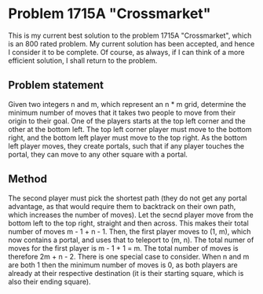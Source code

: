 # Problem 1715A "Crossmarket"
This is my current best solution to the problem 1715A "Crossmarket", which is an 800 rated problem. My current solution has been accepted, and hence I consider it to be complete. Of course, as always, if I can think of a more efficient solution, I shall return to the problem. 

## Problem statement
Given two integers n and m, which represent an n * m grid, determine the minimum number of moves that it takes two people to move from their origin to their goal. One of the players starts at the top left corner and the other at the bottom left. The top left corner player must move to the bottom right, and the bottom left player must move to the top right. As the bottom left player moves, they create portals, such that if any player touches the portal, they can move to any other square with a portal.

## Method
The second player must pick the shortest path (they do not get any portal advantage, as that would require them to backtrack on their own path, which increases the number of moves). Let the secnd player move from the bottom left to the top right, straight and then across. This makes their total number of moves m - 1 + n - 1. Then, the first player moves to (1, m), which now contains a portal, and uses that to teleport to (m, n). The total numer of moves for the first player is m - 1 + 1 = m. The total number of moves is therefore 2m + n - 2. There is one special case to consider. When n and m are both 1 then the minimum number of moves is 0, as both players are already at their respective destination (it is their starting square, which is also their ending square).